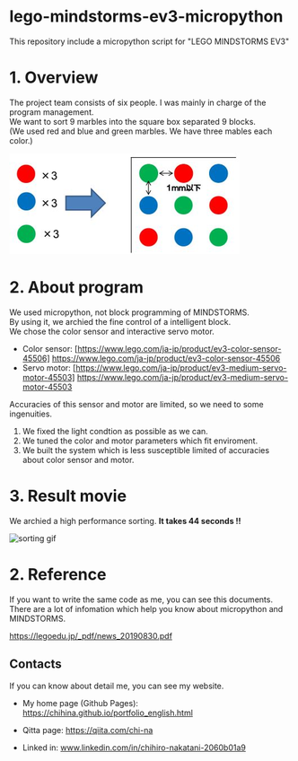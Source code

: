 # lego-mindstorms-ev3-micropython
This repository include a micropython script for "LEGO MINDSTORMS EV3"

# 1. Overview
The project team consists of six people. I was mainly in charge of the program management.  
We want to sort 9 marbles into the square box separated 9 blocks.  
(We used red and blue and green marbles. We have three mables each color.)

![marbles](https://github.com/chihina/lego-mindstorms-ev3-micropython/blob/master/images/marbles.jpg)

# 2. About program
We used micropython, not block programming of MINDSTORMS.  
By using it, we archied the fine control of a intelligent block.  
We chose the color sensor and interactive servo motor. 

- Color sensor: [https://www.lego.com/ja-jp/product/ev3-color-sensor-45506] https://www.lego.com/ja-jp/product/ev3-color-sensor-45506  
- Servo motor: [https://www.lego.com/ja-jp/product/ev3-medium-servo-motor-45503] https://www.lego.com/ja-jp/product/ev3-medium-servo-motor-45503  

Accuracies of this sensor and motor are limited, so we need to some ingenuities.  
1. We fixed the light condtion as possible as we can.  
2. We tuned the color and motor parameters which fit enviroment.  
3. We built the system which is less susceptible limited of accuracies about color sensor and motor.  

# 3. Result movie
We archied a high performance sorting. **It takes 44 seconds !!**  

![sorting gif](https://github.com/chihina/lego-mindstorms-ev3-micropython/blob/master/images/sorting_movie.gif)

# 2. Reference 
If you want to write the same code as me, you can see this documents.  
There are a lot of infomation which help you know about micropython and MINDSTORMS.  

https://legoedu.jp/_pdf/news_20190830.pdf  

## Contacts
If you can know about detail me, you can see my website.

- My home page (Github Pages): https://chihina.github.io/portfolio_english.html  

- Qitta page: https://qiita.com/chi-na  

- Linked in: www.linkedin.com/in/chihiro-nakatani-2060b01a9  
